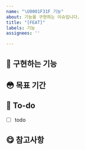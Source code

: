 ```yaml
---
name: "\U0001F31F 기능"
about: 기능을 구현하는 이슈입니다.
title: "[FEAT]"
labels: 기능
assignees: ''

---
```


## 🤗 구현하는 기능
<!-- 구현할 기능을 작성해주세요. (상세히) -->

## 😳 목표 기간 
<!-- 목표하는 기간을 작성해주세요-->

## 😤  To-do
<!-- 해야 할 일들을 적어주세요. -->
- [ ] todo

## 😋 참고사항
<!-- 관련 브랜치, 예상되는 추가기능 등 선택사항 -->
